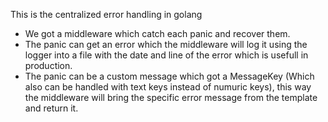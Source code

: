This is the centralized error handling in golang

- We got a middleware which catch each panic and recover them.
- The panic can get an error which the middleware will log it using the logger into a file with the date and line of the error which is usefull in production.
- The panic can be a custom message which got a MessageKey (Which also can be handled with text keys instead of numuric keys), this way the middleware will bring the specific error message from the template and return it.
  
